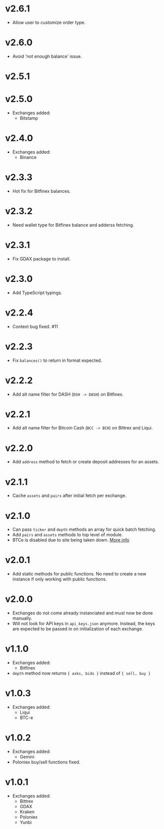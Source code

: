 # v2.6.1

* Allow user to customize order type.

# v2.6.0

* Avoid 'not enough balance' issue.

# v2.5.1
# v2.5.0

* Exchanges added:
  * Bitstamp

# v2.4.0

* Exchanges added:
  * Binance

# v2.3.3

* Hot fix for Bitfinex balances.

# v2.3.2

* Need wallet type for Bitfinex balance and adderss fetching.

# v2.3.1

* Fix GDAX package to install.

# v2.3.0

* Add TypeScript typings.

# v2.2.4

* Context bug fixed. #11

# v2.2.3

* Fix `balances()` to return in format expected.

# v2.2.2

* Add alt name filter for DASH (`DSH -> DASH`) on Bitfinex.

# v2.2.1

* Add alt name filter for Bitcoin Cash (`BCC -> BCH`) on Bittrex and Liqui.

# v2.2.0

* Add `address` method to fetch or create deposit addresses for an assets.

# v2.1.1

* Cache `assets` and `pairs` after initial fetch per exchange.

# v2.1.0

* Can pass `ticker` and `depth` methods an array for quick batch fetching.
* Add `pairs` and `assets` methods to top level of module.
* BTCe is disabled due to site being taken down. [More info](http://www.reuters.com/article/us-greece-russia-arrest-idUSKBN1AB1OP)

# v2.0.1

* Add static methods for public functions. No need to create a new instance if only working with public functions.

# v2.0.0

* Exchanges do not come already instanciated and must now be done manually.
* Will not look for API keys in `api_keys.json` anymore. Instead, the keys are expected to be passed in on initialization of each exchange.

# v1.1.0

* Exchanges added:
  * Bitfinex
* `depth` method now returns `{ asks, bids }` instead of `{ sell, buy }`

# v1.0.3

* Exchanges added:
  * Liqui
  * BTC-e

# v1.0.2

* Exchanges added:
  * Gemini
* Poloniex buy/sell functions fixed.

# v1.0.1

* Exchanges added:
  * Bittrex
  * GDAX
  * Kraken
  * Poloniex
  * Yunbi

